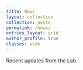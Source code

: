 ```yaml
---
title: News
layout: collection
collection: posts
permalink: /news/
entries_layout: grid
author_profile: true
classes: wide
---
```


Recent updates from the Lab.

<!-- <a class="twitter-timeline" href="https://twitter.com/oscarbranson?ref_src=twsrc%5Etfw">Tweets by oscarbranson</a> <script async src="https://platform.twitter.com/widgets.js" charset="utf-8"></script> -->